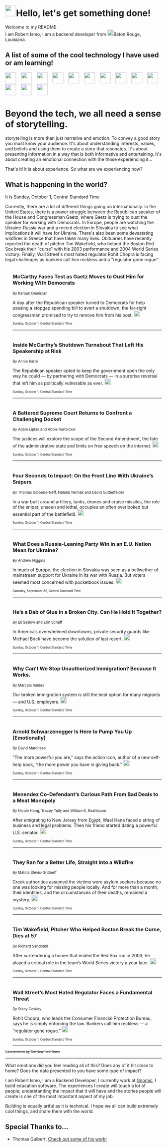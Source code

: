<h1><img src="https://emojis.slackmojis.com/emojis/images/1643514375/3493/hot-coffee.gif?1643514375" width="35"/>Hello, let's get something done!</h1>

<p>Welcome to my README.<br/>
I am Robert Ismo, I am a backend developer from <img src="https://emojis.slackmojis.com/emojis/images/1638395689/50435/moulin_rouge.png?1638395689" width="20"/>Baton Rouge, Louisiana.</p>
<h2>A list of some of the cool technology I have used or am learning!</h2>
<p>
<img src="https://emojis.slackmojis.com/emojis/images/1643516091/21142/meow_bongotap.gif?1643516091" width="35" alt="">
<img src="https://img.shields.io/badge/Favorite%20Frontend%20Framework-SvelteKit-f83903" alt="">
<img src="https://img.shields.io/badge/Second%20Favorite-Vue-40b581" alt="">
<img src="https://img.shields.io/badge/Most%20Used%20Runtime-Nodejs-78b061" alt="">
<img src="https://emojis.slackmojis.com/emojis/images/1643517416/34482/fire.gif?1643517416" width="35" alt="">
<img src="https://img.shields.io/badge/Javascript%20But%20Better-Typescript-0078ca" alt="">
<img src="https://img.shields.io/badge/Favorite%20Language-Elixir-3e244d" alt="">
<img src="https://img.shields.io/badge/Containerize%20Everything-Docker-6ac9ef" alt="">
<img src="https://emojis.slackmojis.com/emojis/images/1643514596/5999/meow_party.gif?1643514596" width="35" alt="">
<img src="https://img.shields.io/badge/API%20Love%20Language-Graphql-de32a5" alt="">
<img src="https://img.shields.io/badge/Our%20Favorite%20Version%20Controller-Git-e94f33" alt="">
<img src="https://img.shields.io/badge/Favorite%20Database-Redis-d42d1d" alt="">
<img src="https://emojis.slackmojis.com/emojis/images/1643514559/5584/deployparrot.gif?1643514559" width="35" alt="">
<img src="https://img.shields.io/badge/Container%20Interstate-RabbitMQ-f66200" alt="">
<img src="https://img.shields.io/badge/Gotta%20Learn-Kubernetes-316adf" alt="">
<img src="https://img.shields.io/badge/Really%20Mature%20Now-WASM-654fef" alt="">
<img src="https://emojis.slackmojis.com/emojis/images/1666642497/61942/dance_vibe.gif?1666642497" width="35" alt="">
<img src="https://img.shields.io/badge/For%20My%20M1-ARM64-657d96" alt="">
<img src="https://img.shields.io/badge/Loving%20This%20So%20Much-TailwindCSS-17bcb5" alt="">
<img src="https://img.shields.io/badge/Cool%20Build%20Tool-Vite-f9cb24" alt="">
<img src="https://emojis.slackmojis.com/emojis/images/1669231376/62819/working-on-it.gif?1669231376" width="35" alt="">
<img src="https://img.shields.io/badge/Fun%20and%20Easy%20Database-MongoDB-5f8c49" alt="">
<img src="https://img.shields.io/badge/JS%20Life%20Support-NPM-c73737" alt="">
<img src="https://img.shields.io/badge/I%20Liked%20It-DynamoDB-0073b9" alt="">
<img src="https://emojis.slackmojis.com/emojis/images/1643514045/46/question.gif?1643514045" width="35" alt="">
<img src="https://img.shields.io/badge/cool-React-60d6f9" alt="">
<img src="https://img.shields.io/badge/Future%20Big%20Project-Lambda-f37e00" alt="">
<img src="https://img.shields.io/badge/NPM%20But%20Better-PNPM-f1aa07" alt="">
<img src="https://emojis.slackmojis.com/emojis/images/1643514943/9662/fbwow.gif?1643514943" width="35" alt="">
<img src="https://img.shields.io/badge/First%20Language-C-662079" alt="">
<img src="https://img.shields.io/badge/Where%20I%20Deploy%20Frontend-Vercel-000000" alt="">
<img src="https://img.shields.io/badge/Who%20Does%20not%20Want%20an%20App-Swift-f9492a" alt="">
<img src="https://emojis.slackmojis.com/emojis/images/1643514058/151/javascript.png?1643514058" width="35" alt="">
<img src="https://img.shields.io/badge/cool-Python-fbd542" alt="">
<img src="https://img.shields.io/badge/Favorite%20Something-Stripe-656cdc" alt="">
<img src="https://img.shields.io/badge/Of%20Course-HTML5-ed6327" alt="">
<img src="https://emojis.slackmojis.com/emojis/images/1660415405/60731/bomb.gif?1660415405" width="35" alt="">
<img src="https://img.shields.io/badge/hate-CSS-2964ec" alt="">
<img src="https://img.shields.io/badge/Learning-CircleCI-141215" alt="">
<img src="https://img.shields.io/badge/Learning-Rust-fbbb3b" alt="">
<img src="https://emojis.slackmojis.com/emojis/images/1660415397/60712/writing-hand.gif?1660415397" width="35" alt="">
<img src="https://img.shields.io/badge/Dev%20Browser%20of%20Choice-Firefox-cc4e26" alt="">
<img src="https://img.shields.io/badge/Recoverying%20From%20Windows-UNIX-1781e3" alt="">
<img src="https://img.shields.io/badge/LOVE-LogSeq-90c1c2" alt="">
<img src="https://emojis.slackmojis.com/emojis/images/1643514066/223/kirby.gif?1643514066" width="35" alt="">
<img src="https://img.shields.io/badge/Daily%20Driver-MacOS-e6e6e8" alt="">
<img src="https://img.shields.io/badge/Git%20Server-Github-000000" alt="">
<img src="https://img.shields.io/badge/enjoyable-EC2-f17428" alt="">
<img src="https://emojis.slackmojis.com/emojis/images/1643514239/2069/excited.gif?1643514239" width="35" alt="">
</p>
<h1>Beyond the tech, we all need a sense of storytelling.</h1>
<p>storytelling is more than just narrative and emotion. To convey a good story you must know your audience. It's about understanding interests, values, and beliefs and using them to create a story that resonates. It's about presenting information in a way that is both informative and entertaining. It's about creating an emotional connection with the those experiencing it...</p>
<p>That's it! it is about experience. So what are we experiencing now?</p>
<h2>What is happening in the world?</h2>
<p>It is Sunday, October 1, Central Standard Time</p>
<p>
Currently, there are a lot of different things going on internationally. In the United States, there is a power struggle between the Republican speaker of the House and Congressman Gaetz, where Gaetz is trying to oust the speaker for working with Democrats. In Europe, people are watching the Ukraine-Russia war and a recent election in Slovakia to see what implications it will have for Ukraine. There&#39;s also been some devastating wildfires in Greece that have taken many lives. Obituaries have recently reported the death of pitcher Tim Wakefield, who helped the Boston Red Sox break their &quot;curse&quot; with his 2003 performance and 2004 World Series victory. Finally, Wall Street&#39;s most hated regulator Rohit Chopra is facing legal challenges as bankers call him reckless and a &quot;regulator gone rogue&quot;.</p>
<ol>
<img src="https://img.shields.io/badge/-us-blue" alt="">
<h3>McCarthy Faces Test as Gaetz Moves to Oust Him for Working With Democrats</h3>
<sub>By Karoun Demirjian</sub>
<p>A day after the Republican speaker turned to Democrats for help passing a stopgap spending bill to avert a shutdown, the far-right congressman promised to try to remove him from his post.  <a href="https://nyti.ms/46tS67G"><img src="https://developer.nytimes.com/files/poweredby_nytimes_30b.png?v=1583354208352" height="20"></a></p>
<sub><sub>Sunday, October 1, Central Standard Time</sub></sub>
<hr/>
<img src="https://img.shields.io/badge/-us-blue" alt="">
<h3>Inside McCarthy’s Shutdown Turnabout That Left His Speakership at Risk</h3>
<sub>By Annie Karni</sub>
<p>The Republican speaker opted to keep the government open the only way he could — by partnering with Democrats — in a surprise reversal that left him as politically vulnerable as ever.  <a href="https://nyti.ms/3roD2JS"><img src="https://developer.nytimes.com/files/poweredby_nytimes_30b.png?v=1583354208352" height="20"></a></p>
<sub><sub>Sunday, October 1, Central Standard Time</sub></sub>
<hr/>
<img src="https://img.shields.io/badge/-us-blue" alt="">
<h3>A Battered Supreme Court Returns to Confront a Challenging Docket</h3>
<sub>By Adam Liptak and Abbie VanSickle</sub>
<p>The justices will explore the scope of the Second Amendment, the fate of the administrative state and limits on free speech on the internet.  <a href="https://nyti.ms/3PBQeTB"><img src="https://developer.nytimes.com/files/poweredby_nytimes_30b.png?v=1583354208352" height="20"></a></p>
<sub><sub>Sunday, October 1, Central Standard Time</sub></sub>
<hr/>
<img src="https://img.shields.io/badge/-world-blue" alt="">
<h3>Four Seconds to Impact: On the Front Line With Ukraine’s Snipers</h3>
<sub>By Thomas Gibbons-Neff, Natalia Yermak and David Guttenfelder</sub>
<p>In a war built around artillery, tanks, drones and cruise missiles, the role of the sniper, unseen and lethal, occupies an often overlooked but essential part of the battlefield.  <a href="https://nyti.ms/3rxwkBg"><img src="https://developer.nytimes.com/files/poweredby_nytimes_30b.png?v=1583354208352" height="20"></a></p>
<sub><sub>Sunday, October 1, Central Standard Time</sub></sub>
<hr/>
<img src="https://img.shields.io/badge/-world-blue" alt="">
<h3>What Does a Russia-Leaning Party Win in an E.U. Nation Mean for Ukraine?</h3>
<sub>By Andrew Higgins</sub>
<p>In much of Europe, the election in Slovakia was seen as a bellwether of mainstream support for Ukraine in its war with Russia. But voters seemed most concerned with pocketbook issues.  <a href="https://nyti.ms/3tiZV1W"><img src="https://developer.nytimes.com/files/poweredby_nytimes_30b.png?v=1583354208352" height="20"></a></p>
<sub><sub>Saturday, September 30, Central Standard Time</sub></sub>
<hr/>
<img src="https://img.shields.io/badge/-us-blue" alt="">
<h3>He’s a Dab of Glue in a Broken City. Can He Hold It Together?</h3>
<sub>By Eli Saslow and Erin Schaff</sub>
<p>In America’s overwhelmed downtowns, private security guards like Michael Bock have become the solution of last resort.  <a href="https://nyti.ms/3PxAS2q"><img src="https://developer.nytimes.com/files/poweredby_nytimes_30b.png?v=1583354208352" height="20"></a></p>
<sub><sub>Sunday, October 1, Central Standard Time</sub></sub>
<hr/>
<img src="https://img.shields.io/badge/-magazine-blue" alt="">
<h3>Why Can’t We Stop Unauthorized Immigration? Because It Works.</h3>
<sub>By Marcela Valdes</sub>
<p>Our broken immigration system is still the best option for many migrants — and U.S. employers.  <a href="https://nyti.ms/3RKth3d"><img src="https://developer.nytimes.com/files/poweredby_nytimes_30b.png?v=1583354208352" height="20"></a></p>
<sub><sub>Sunday, October 1, Central Standard Time</sub></sub>
<hr/>
<img src="https://img.shields.io/badge/-magazine-blue" alt="">
<h3>Arnold Schwarzenegger Is Here to Pump You Up (Emotionally)</h3>
<sub>By David Marchese</sub>
<p>“The more powerful you are,” says the action icon, author of a new self-help book, “the more power you have in giving back.”  <a href="https://nyti.ms/3roD3xq"><img src="https://developer.nytimes.com/files/poweredby_nytimes_30b.png?v=1583354208352" height="20"></a></p>
<sub><sub>Sunday, October 1, Central Standard Time</sub></sub>
<hr/>
<img src="https://img.shields.io/badge/-nyregion-blue" alt="">
<h3>Menendez Co-Defendant’s Curious Path From Bad Deals to a Meat Monopoly</h3>
<sub>By Nicole Hong, Tracey Tully and William K. Rashbaum</sub>
<p>After emigrating to New Jersey from Egypt, Wael Hana faced a string of business and legal problems. Then his friend started dating a powerful U.S. senator.  <a href="https://nyti.ms/45ckudE"><img src="https://developer.nytimes.com/files/poweredby_nytimes_30b.png?v=1583354208352" height="20"></a></p>
<sub><sub>Sunday, October 1, Central Standard Time</sub></sub>
<hr/>
<img src="https://img.shields.io/badge/-world-blue" alt="">
<h3>They Ran for a Better Life, Straight Into a Wildfire</h3>
<sub>By Matina Stevis-Gridneff</sub>
<p>Greek authorities assumed the victims were asylum seekers because no one was looking for missing people locally. And for more than a month, their identities, and the circumstances of their deaths, remained a mystery.  <a href="https://nyti.ms/3EVY2L4"><img src="https://developer.nytimes.com/files/poweredby_nytimes_30b.png?v=1583354208352" height="20"></a></p>
<sub><sub>Sunday, October 1, Central Standard Time</sub></sub>
<hr/>
<img src="https://img.shields.io/badge/-obituaries-blue" alt="">
<h3>Tim Wakefield, Pitcher Who Helped Boston Break the Curse, Dies at 57</h3>
<sub>By Richard Sandomir</sub>
<p>After surrendering a homer that ended the Red Sox run in 2003, he played a critical role in the team’s World Series victory a year later.  <a href="https://nyti.ms/46dXmfR"><img src="https://developer.nytimes.com/files/poweredby_nytimes_30b.png?v=1583354208352" height="20"></a></p>
<sub><sub>Sunday, October 1, Central Standard Time</sub></sub>
<hr/>
<img src="https://img.shields.io/badge/-business-blue" alt="">
<h3>Wall Street’s Most Hated Regulator Faces a Fundamental Threat</h3>
<sub>By Stacy Cowley</sub>
<p>Rohit Chopra, who leads the Consumer Financial Protection Bureau, says he is simply enforcing the law. Bankers call him reckless — a “regulator gone rogue.”  <a href="https://nyti.ms/3RKtcMX"><img src="https://developer.nytimes.com/files/poweredby_nytimes_30b.png?v=1583354208352" height="20"></a></p>
<sub><sub>Sunday, October 1, Central Standard Time</sub></sub>
<hr/>
</ol>
<a href="https://developer.nytimes.com"><sub><sub>Data provided by The New York Times</sub></sub></a>
<hr/>
<p>What emotions did you feel reading all of this? Does any of it hit close to home? Does the data presented to you have some type of impact?</p>
<p>I am Robert Ismo, I am a Backend Developer, I currently work at <a href="https://gnomic.education/">Gnomic</a>, I build education software. The experiences I create will touch a lot of people; understanding the impact that it will have and the stories people will create is one of the most important aspect of my job.</p>
<p>Building is equally artful as it is technical. I hope we all can build extremely cool things, and share them with the world.</p>
<h2>Special Thanks to...</h2>
<ul>
<li>Thomas Guibert, <a href="https://github.com/thmsgbrt/thmsgbrt">Check out some of his work!</a></li>
</ul>